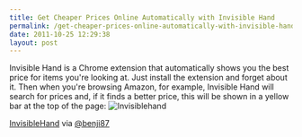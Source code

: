 ```yaml
---
title: Get Cheaper Prices Online Automatically with Invisible Hand
permalink: /get-cheaper-prices-online-automatically-with-invisible-hand/
date: 2011-10-25 12:29:38
layout: post
---
```


Invisible Hand is a Chrome extension that automatically shows you the best price for items you're looking at. Just install the extension and forget about it.  Then when you're browsing Amazon, for example, Invisible Hand will search for prices and, if it finds a better price, this will be shown in a yellow bar at the top of the page: ![Invisiblehand](http://therobb.com/wp-content/uploads/2011-10-invisiblehand.jpg)

[InvisibleHand](http://www.getinvisiblehand.com/) via [@benji87](https://twitter.com/#!/benji87/status/128791707650236416)